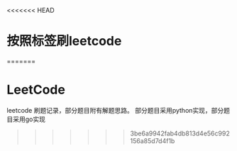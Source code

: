 <<<<<<< HEAD
# 按照标签刷leetcode
=======
# LeetCode
leetcode 刷题记录，部分题目附有解题思路。
部分题目采用python实现，部分题目采用go实现
>>>>>>> 3be6a9942fab4db813d4e56c992156a85d7d4f1b
